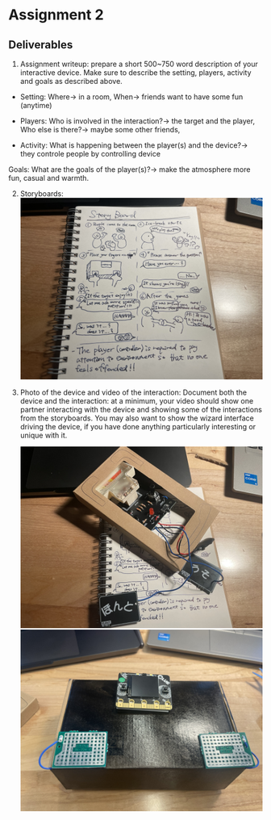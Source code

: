 
# Assignment 2
## Deliverables

1. Assignment writeup: prepare a short 500~750 word description of your interactive device. Make sure to describe the setting, players, activity and goals as described above.


- Setting: Where-> in a room, When-> friends want to have some fun (anytime)

- Players: Who is involved in the interaction?-> the target and the player,  Who else is there?-> maybe some other friends, 

- Activity: What is happening between the player(s) and the device?-> they controle people by controlling device

Goals: What are the goals of the player(s)?-> make the atmosphere more fun, casual and warmth.


   
2. Storyboards:
   ![storyboard](../assignment_2/IMG_6143_cmp.JPG)
   
3. Photo of the device and video of the interaction: Document both the device and the interaction: at a minimum, your video should show one partner interacting with the device and showing some of the interactions from the storyboards. You may also want to show the wizard interface driving the device, if you have done anything particularly interesting or unique with it.

   ![part_2](../assignment_2/IMG_6144_cmp.JPG)
   ![part_3](../assignment_2/LD_image.jpeg)

